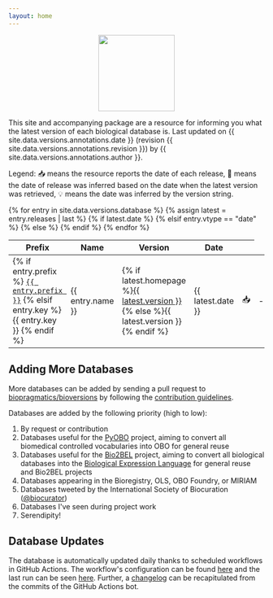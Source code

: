 ```yaml
---
layout: home
---
```

<p align="center">
  <img src="https://raw.githubusercontent.com/biopragmatics/bioversions/main/docs/source/logo.png" height="150">
</p>

This site and accompanying package are a resource for informing you what the latest version of each biological database
is. Last updated on {{ site.data.versions.annotations.date }} (revision {{ site.data.versions.annotations.revision }})
by {{ site.data.versions.annotations.author }}.

Legend: 📥 means the resource reports the date of each release, 📅 means the date of release was inferred based on the
date when the latest version was retrieved, 💡 means the date was inferred by the version string.

<table id="versions-table">
<thead>
<tr>
    <th>Prefix</th>
    <th>Name</th>
    <th>Version</th>
    <th>Date</th>
    <th></th>
</tr>
</thead>
<tbody>
{% for entry in site.data.versions.database %}
    {% assign latest = entry.releases | last %}
    <tr>
        <td>
          <script type="application/ld+json">{
            "@context":"https://schema.org", "@type":"Dataset",
            "http://purl.org/dc/terms/conformsTo": { "@type": "CreativeWork", "@id": "https://bioschemas.org/profiles/Dataset/0.4-DRAFT/" },
            "name":"{{ entry.name }}",
            "url":"https://bioregistry.io/{{ entry.prefix }}",
            "version":"{{ latest.version }}"
          }</script>
        {% if entry.prefix %}
            <a href="https://bioregistry.io/{{ entry.prefix }}"><code>{{ entry.prefix }}</code></a>
        {% elsif entry.key %}
            {{ entry.key }}
        {% endif %}
        </td>
        <td>{{ entry.name }}</td>
        <td>
            {% if latest.homepage %}<a href="{{ latest.homepage }}">{{ latest.version }} </a>{% else %}{{ latest.version }}{% endif %}
        </td>
        {% if latest.date %}<td>{{ latest.date }}</td><td>📥</td>
        {% elsif entry.vtype == "date" %}<td>-</td><td>💡</td>
        {% else %}<td>{{ latest.retrieved }}</td><td>📅</td>
        {% endif %}
    </tr>
{% endfor %}
</tbody>
</table>

<script>
$(document).ready(function () {
   $("#versions-table").DataTable();
});
</script>

## Adding More Databases

More databases can be added by sending a pull request to [biopragmatics/bioversions](https://github.com/biopragmatics/bioversions)
by following the [contribution guidelines](https://github.com/biopragmatics/bioversions#-contributing).

Databases are added by the following priority (high to low):

1. By request or contribution
2. Databases useful for the [PyOBO](https://github.com/pyobo/pyobo) project, aiming to convert all biomedical controlled
   vocabularies into OBO for general reuse
3. Databases useful for the [Bio2BEL](https://github.com/bio2bel/bio2bel) project, aiming to convert all biological
   databases into the [Biological Expression Language](https://biological-expression-language.github.io/) for general
   reuse and Bio2BEL projects
4. Databases appearing in the Bioregistry, OLS, OBO Foundry, or MIRIAM
5. Databases tweeted by the International Society of Biocuration ([@biocurator](https://twitter.com/biocurator))
6. Databases I've seen during project work
7. Serendipity!

## Database Updates

The database is automatically updated daily thanks to scheduled workflows in GitHub Actions. The workflow's
configuration can be found [here](https://github.com/biopragmatics/bioversions/blob/main/.github/workflows/update.yml)
and the last run can be
seen [here](https://github.com/biopragmatics/bioversions/actions?query=workflow%3A%22Update+Database%22). Further,
a [changelog](https://github.com/biopragmatics/bioversions/commits?author=actions-user) can be recapitulated from the commits
of the GitHub Actions bot.
